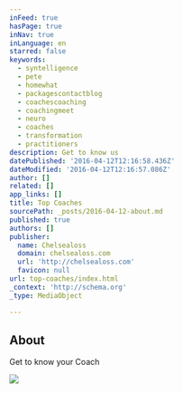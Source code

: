 ```yaml
---
inFeed: true
hasPage: true
inNav: true
inLanguage: en
starred: false
keywords:
  - syntelligence
  - pete
  - homewhat
  - packagescontactblog
  - coachescoaching
  - coachingmeet
  - neuro
  - coaches
  - transformation
  - practitioners
description: Get to know us
datePublished: '2016-04-12T12:16:58.436Z'
dateModified: '2016-04-12T12:16:57.086Z'
author: []
related: []
app_links: []
title: Top Coaches
sourcePath: _posts/2016-04-12-about.md
published: true
authors: []
publisher:
  name: Chelsealoss
  domain: chelsealoss.com
  url: 'http://chelsealoss.com'
  favicon: null
url: top-coaches/index.html
_context: 'http://schema.org'
_type: MediaObject

---
```

<article style=""><h1>About</h1><p>Get to know your Coach</p><img src="https://s3-us-west-2.amazonaws.com/the-grid-img/p/deaeac331fa730ca00c4aa662eff474eeb6bca53.jpg" /></article>